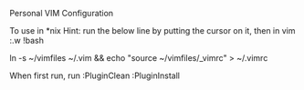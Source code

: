 Personal VIM Configuration

To use in *nix
Hint: run the below line by putting the cursor on it, then in vim :.w !bash

ln -s ~/vimfiles ~/.vim && echo "source ~/vimfiles/_vimrc" > ~/.vimrc

When first run, run
:PluginClean
:PluginInstall
